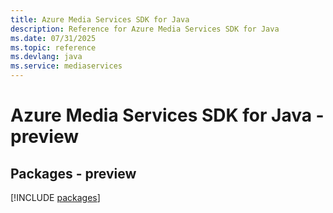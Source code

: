 ```yaml
---
title: Azure Media Services SDK for Java
description: Reference for Azure Media Services SDK for Java
ms.date: 07/31/2025
ms.topic: reference
ms.devlang: java
ms.service: mediaservices
---
```

# Azure Media Services SDK for Java - preview
## Packages - preview
[!INCLUDE [packages](media-services-index.md)]